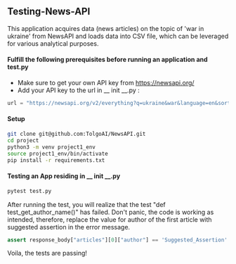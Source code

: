 ## **Testing-News-API**
This application acquires data (news articles) on the topic of 'war in ukraine' from NewsAPI and loads data into CSV file, which can be leveraged for various analytical purposes.  

#### **Fulfill the following prerequisites before running an application and test.py**
- Make sure to get your own API key from https://newsapi.org/ 
- Add your API key to the url in __ init __.py :
```python
url = "https://newsapi.org/v2/everything?q=ukraine&war&language=en&sortBy=publishedAt&apiKey=YOUR_API_KEY"
```
#### **Setup**
```zsh
git clone git@github.com:TolgoAI/NewsAPI.git
cd project
python3 -m venv project1_env
source project1_env/bin/activate
pip install -r requirements.txt
```

#### **Testing an App residing in __ init __.py**
```zsh
pytest test.py
```
After running the test, you will realize that the test "def test_get_author_name()" has failed. Don't panic, the code is working as intended, therefore,  replace the value for author of the first article with suggested assertion in the error message. 
```python
assert response_body["articles"][0]["author"] == 'Suggested_Assertion'
```

Voila, the tests are passing!

